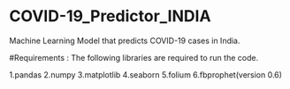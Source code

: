 # COVID-19_Predictor_INDIA

Machine Learning Model that predicts COVID-19 cases in India.

#Requirements :
The following libraries are required to run the code.

1.pandas
2.numpy
3.matplotlib
4.seaborn
5.folium
6.fbprophet(version 0.6)


